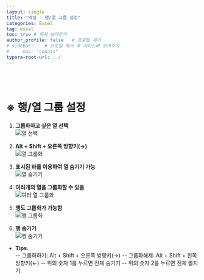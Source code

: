 ```yaml
---
layout: single
title: "엑셀 - 행/열 그룹 설정"
categories: Excel
tag: excel
toc: true # 목차 보여주기
author_profile: false   # 프로필 제거
# sidebar:    # 프로필 제거 후 사이드바 보여주기
#     nav: "counts"
typora-root-url: ../
---
```

<br><br>

# ※ 행/열 그룹 설정<br>

1. **그룹화하고 싶은 열 선택**<BR>
![열 선택]({{site.url}}/images/2024-03-01-excel-2/1.JPG)<br>

2. **Alt + Shift + 오른쪽 방향키(→)**<BR>
![열 그룹화]({{site.url}}/images/2024-03-01-excel-2/2.JPG)<br>

3. **표시된 바를 이용하여 열 숨기기 가능**<BR>
![열 숨기기]({{site.url}}/images/2024-03-01-excel-2/3.JPG)<br>

4. **여러개의 열을 그룹화할 수 있음**<BR>
![여러 열 그룹화]({{site.url}}/images/2024-03-01-excel-2/4.JPG)<br>

5. **행도 그룹화가 가능함**<BR>
![행 그룹화]({{site.url}}/images/2024-03-01-excel-2/5.JPG)<br>

6. **행 숨기기**<BR>
![행 숨기기]({{site.url}}/images/2024-03-01-excel-2/5.JPG)<br>


- **Tips.**<br>
-- 그룹화하기: Alt + Shift + 오른쪽 방향키(→)
-- 그룹화해제: Alt + Shift + 왼쪽 방향키(←)
-- 위의 숫자 1를 누르면 전체 숨기기
-- 위의 숫자 2를 누르면 전체 펼치기
